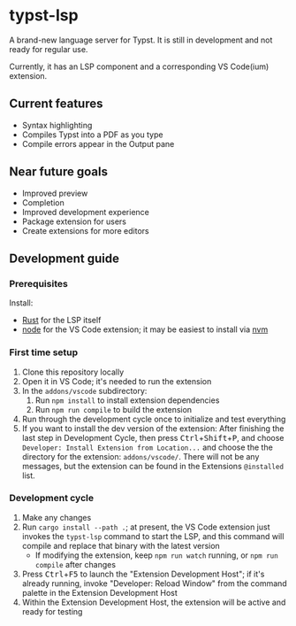 # typst-lsp

A brand-new language server for Typst. It is still in development and not ready
for regular use.

Currently, it has an LSP component and a corresponding VS Code(ium) extension.

## Current features

- Syntax highlighting
- Compiles Typst into a PDF as you type
- Compile errors appear in the Output pane

## Near future goals

- Improved preview
- Completion
- Improved development experience
- Package extension for users
- Create extensions for more editors

## Development guide

### Prerequisites

Install:

- [Rust](https://www.rust-lang.org/) for the LSP itself
- [node](https://nodejs.org/en) for the VS Code extension; it may be easiest to
    install via [nvm](https://github.com/nvm-sh/nvm)

### First time setup

1. Clone this repository locally
2. Open it in VS Code; it's needed to run the extension
3. In the `addons/vscode` subdirectory:
    1. Run `npm install` to install extension dependencies
    2. Run `npm run compile` to build the extension
4. Run through the development cycle once to initialize and test everything
5. If you want to install the dev version of the extension: After finishing the
last step in Development Cycle, then press <kbd>Ctrl</kbd>+<kbd>Shift</kbd>+<kbd>P</kbd>,
and choose `Developer: Install Extension from Location...` and choose the
the directory for the extension: `addons/vscode/`. There will not be any messages, but
the extension can be found in the Extensions `@installed` list.

### Development cycle

1. Make any changes
2. Run `cargo install --path .`; at present, the VS Code extension just invokes
    the `typst-lsp` command to start the LSP, and this command will compile and
    replace that binary with the latest version
    - If modifying the extension, keep `npm run watch` running, or `npm run compile`
        after changes
3. Press <kbd>Ctrl</kbd>+<kbd>F5</kbd> to launch the "Extension Development Host"; if it's already
    running, invoke "Developer: Reload Window" from the command palette in the
    Extension Development Host
4. Within the Extension Development Host, the extension will be active and ready
    for testing
